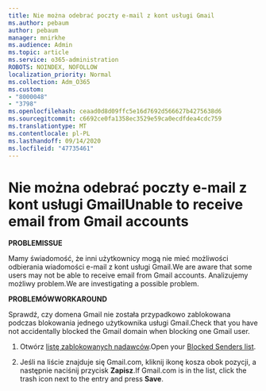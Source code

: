```yaml
---
title: Nie można odebrać poczty e-mail z kont usługi Gmail
ms.author: pebaum
author: pebaum
manager: mnirkhe
ms.audience: Admin
ms.topic: article
ms.service: o365-administration
ROBOTS: NOINDEX, NOFOLLOW
localization_priority: Normal
ms.collection: Adm_O365
ms.custom:
- "8000048"
- "3798"
ms.openlocfilehash: ceaad0d8d09ffc5e16d7692d566627b4275638d6
ms.sourcegitcommit: c6692ce0fa1358ec3529e59ca0ecdfdea4cdc759
ms.translationtype: MT
ms.contentlocale: pl-PL
ms.lasthandoff: 09/14/2020
ms.locfileid: "47735461"
---
```

# <a name="unable-to-receive-email-from-gmail-accounts"></a><span data-ttu-id="6a73c-102">Nie można odebrać poczty e-mail z kont usługi Gmail</span><span class="sxs-lookup"><span data-stu-id="6a73c-102">Unable to receive email from Gmail accounts</span></span>

<span data-ttu-id="6a73c-103">**PROBLEM**</span><span class="sxs-lookup"><span data-stu-id="6a73c-103">**ISSUE**</span></span>

<span data-ttu-id="6a73c-104">Mamy świadomość, że inni użytkownicy mogą nie mieć możliwości odbierania wiadomości e-mail z kont usługi Gmail.</span><span class="sxs-lookup"><span data-stu-id="6a73c-104">We are aware that some users may not be able to receive email from Gmail accounts.</span></span> <span data-ttu-id="6a73c-105">Analizujemy możliwy problem.</span><span class="sxs-lookup"><span data-stu-id="6a73c-105">We are investigating a possible problem.</span></span>

<span data-ttu-id="6a73c-106">**PROBLEMÓW**</span><span class="sxs-lookup"><span data-stu-id="6a73c-106">**WORKAROUND**</span></span>

<span data-ttu-id="6a73c-107">Sprawdź, czy domena Gmail nie została przypadkowo zablokowana podczas blokowania jednego użytkownika usługi Gmail.</span><span class="sxs-lookup"><span data-stu-id="6a73c-107">Check that you have not accidentally blocked the Gmail domain when blocking one Gmail user.</span></span>

1. <span data-ttu-id="6a73c-108">Otwórz [listę zablokowanych nadawców](https://go.microsoft.com/fwlink/?linkid=2121010).</span><span class="sxs-lookup"><span data-stu-id="6a73c-108">Open your [Blocked Senders list](https://go.microsoft.com/fwlink/?linkid=2121010).</span></span>

2. <span data-ttu-id="6a73c-109">Jeśli na liście znajduje się Gmail.com, kliknij ikonę kosza obok pozycji, a następnie naciśnij przycisk **Zapisz**.</span><span class="sxs-lookup"><span data-stu-id="6a73c-109">If Gmail.com is in the list, click the trash icon next to the entry and press **Save**.</span></span>

